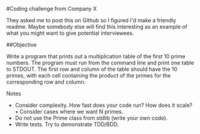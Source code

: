 #Coding challenge from Company X

They asked me to post this on Github so I figured I'd make a friendly readme. Maybe somebody else will find this interesting as an example of what you might want to give potential interviewees.

##Objective

Write a program that prints out a multiplication table of the first 10 prime numbers.
The program must run from the command line and print one table to STDOUT.
The first row and column of the table should have the 10 primes, with each cell containing the product of the primes for the corresponding row and column.

Notes

- Consider complexity. How fast does your code run? How does it scale? • Consider cases where we want N primes.
- Do not use the Prime class from stdlib (write your own code).
- Write tests. Try to demonstrate TDD/BDD.